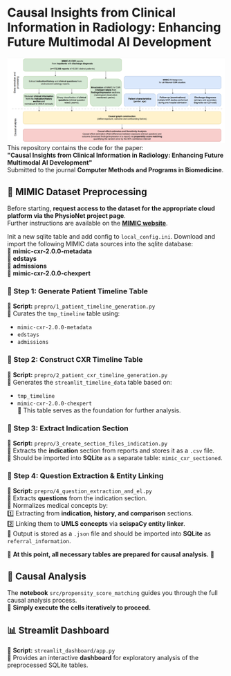 # Causal Insights from Clinical Information in Radiology: Enhancing Future Multimodal AI Development

![MIMIC Workflow](data/viz/teaser.png)
This repository contains the code for the paper:  
**"Causal Insights from Clinical Information in Radiology: Enhancing Future Multimodal AI Development"**  
Submitted to the journal **Computer Methods and Programs in Biomedicine**.

## 🚀 MIMIC Dataset Preprocessing

Before starting, **request access to the dataset for the appropriate cloud platform via the PhysioNet project page**.  
Further instructions are available on the **[MIMIC website](https://mimic.mit.edu/)**.

Init a new sqlite table and add config to `local_config.ini`. 
Download and import the following MIMIC data sources into the sqlite database:  
🔹 **mimic-cxr-2.0.0-metadata**  
🔹 **edstays**  
🔹 **admissions**  
🔹 **mimic-cxr-2.0.0-chexpert**  

### 📍 Step 1: Generate Patient Timeline Table  
📌 **Script:** `prepro/1_patient_timeline_generation.py`  
🔹 Curates the `tmp_timeline` table using:  
   - `mimic-cxr-2.0.0-metadata`  
   - `edstays`  
   - `admissions`  

### 📍 Step 2: Construct CXR Timeline Table  
📌 **Script:** `prepro/2_patient_cxr_timeline_generation.py`  
🔹 Generates the `streamlit_timeline_data` table based on:  
   - `tmp_timeline`  
   - `mimic-cxr-2.0.0-chexpert`  
🔹 This table serves as the foundation for further analysis.  

### 📍 Step 3: Extract Indication Section  
📌 **Script:** `prepro/3_create_section_files_indication.py`  
🔹 Extracts the **indication** section from reports and stores it as a `.csv` file.  
🔹 Should be imported into **SQLite** as a separate table: `mimic_cxr_sectioned`.  

### 📍 Step 4: Question Extraction & Entity Linking  
📌 **Script:** `prepro/4_question_extraction_and_el.py`  
🔹 Extracts **questions** from the indication section.  
🔹 Normalizes medical concepts by:  
   1️⃣ Extracting from **indication, history, and comparison** sections.  
   2️⃣ Linking them to **UMLS concepts** via **scispaCy entity linker**.  
🔹 Output is stored as a `.json` file and should be imported into **SQLite** as `referral_information`.  

🔹 **At this point, all necessary tables are prepared for causal analysis.** 🎯  


## 🔬 Causal Analysis

The **notebook** `src/propensity_score_matching` guides you through the full causal analysis process.  
📌 **Simply execute the cells iteratively to proceed.**  


## 📊 Streamlit Dashboard

📌 **Script:** `streamlit_dashboard/app.py`  
🔹 Provides an interactive **dashboard** for exploratory analysis of the preprocessed SQLite tables.
